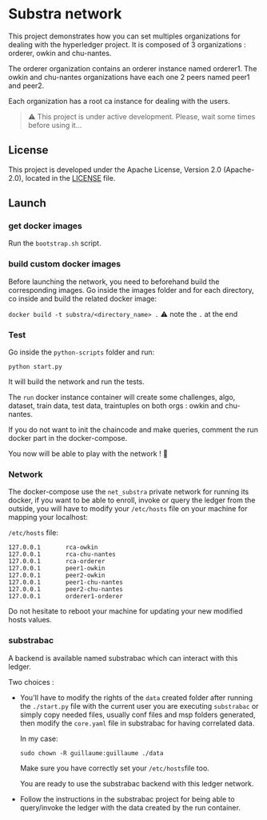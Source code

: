 # Substra network

This project demonstrates how you can set multiples organizations for dealing with the hyperledger project.
It is composed of 3 organizations : orderer, owkin and chu-nantes.

The orderer organization contains an orderer instance named orderer1.
The owkin and chu-nantes organizations have each one 2 peers named peer1 and peer2.

Each organization has a root ca instance for dealing with the users.

> :warning: This project is under active development. Please, wait some times before using it...

## License

This project is developed under the Apache License, Version 2.0 (Apache-2.0), located in the [LICENSE](./LICENSE) file.

## Launch

### get docker images

Run the `bootstrap.sh` script.

### build custom docker images

Before launching the network, you need to beforehand build the corresponding images.
Go inside the images folder and for each directory, co inside and build the related docker image:

`docker build -t substra/<directory_name> .` :warning: note the `.` at the end

### Test

Go inside the `python-scripts` folder and run:

`python start.py`

It will build the network and run the tests.

The `run` docker instance container will create some challenges, algo, dataset, train data, test data, traintuples on both orgs : owkin and chu-nantes. 

If you do not want to init the chaincode and make queries, comment the run docker part in the docker-compose.

You now will be able to play with the network ! :tada:

### Network

The docker-compose use the `net_substra` private network for running its docker, if you want to be able to enroll, invoke or query the ledger from the outside, you will have to modify your `/etc/hosts` file on your machine for mapping your localhost:

`/etc/hosts` file:
```shell
127.0.0.1       rca-owkin
127.0.0.1       rca-chu-nantes
127.0.0.1       rca-orderer
127.0.0.1       peer1-owkin
127.0.0.1       peer2-owkin
127.0.0.1       peer1-chu-nantes
127.0.0.1       peer2-chu-nantes
127.0.0.1       orderer1-orderer
```

Do not hesitate to reboot your machine for updating your new modified hosts values.

### substrabac

A backend is available named substrabac which can interact with this ledger.

Two choices : 

- You'll have to modify the rights of the `data` created folder after running the `./start.py` file with the current user you are executing `substrabac` or simply copy needed files, usually conf files and msp folders generated, then modify the `core.yaml` file in substrabac for having correlated data.

    In my case:
    ```shell
    sudo chown -R guillaume:guillaume ./data
    ```

    Make sure you have correctly set your `/etc/hosts`file too.
    
    You are ready to use the substrabac backend with this ledger network.

- Follow the instructions in the substrabac project for being able to query/invoke the ledger with the data created by the run container.
